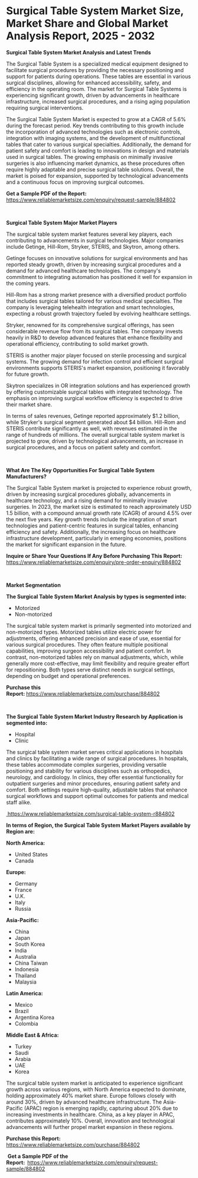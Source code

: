 <p><h1>Surgical Table System Market Size, Market Share and Global Market Analysis Report, 2025 - 2032</h1></p><p><strong>Surgical Table System Market Analysis and Latest Trends</strong></p>
<p><p>The Surgical Table System is a specialized medical equipment designed to facilitate surgical procedures by providing the necessary positioning and support for patients during operations. These tables are essential in various surgical disciplines, allowing for enhanced accessibility, safety, and efficiency in the operating room. The market for Surgical Table Systems is experiencing significant growth, driven by advancements in healthcare infrastructure, increased surgical procedures, and a rising aging population requiring surgical interventions.</p><p>The Surgical Table System Market is expected to grow at a CAGR of 5.6% during the forecast period. Key trends contributing to this growth include the incorporation of advanced technologies such as electronic controls, integration with imaging systems, and the development of multifunctional tables that cater to various surgical specialties. Additionally, the demand for patient safety and comfort is leading to innovations in design and materials used in surgical tables. The growing emphasis on minimally invasive surgeries is also influencing market dynamics, as these procedures often require highly adaptable and precise surgical table solutions. Overall, the market is poised for expansion, supported by technological advancements and a continuous focus on improving surgical outcomes.</p></p>
<p><strong>Get a Sample PDF of the Report:&nbsp;</strong> <a href="https://www.reliablemarketsize.com/enquiry/request-sample/884802?utm_campaign=1103&utm_medium=2&utm_source=Github&utm_content=ia&utm_term=14042025&utm_id=surgical-table-system">https://www.reliablemarketsize.com/enquiry/request-sample/884802</a></p>
<p>&nbsp;</p>
<p><strong>Surgical Table System Major Market Players</strong></p>
<p><p>The surgical table system market features several key players, each contributing to advancements in surgical technologies. Major companies include Getinge, Hill-Rom, Stryker, STERIS, and Skytron, among others.</p><p>Getinge focuses on innovative solutions for surgical environments and has reported steady growth, driven by increasing surgical procedures and a demand for advanced healthcare technologies. The company's commitment to integrating automation has positioned it well for expansion in the coming years.</p><p>Hill-Rom has a strong market presence with a diversified product portfolio that includes surgical tables tailored for various medical specialties. The company is leveraging telehealth integration and smart technologies, expecting a robust growth trajectory fueled by evolving healthcare settings.</p><p>Stryker, renowned for its comprehensive surgical offerings, has seen considerable revenue flow from its surgical tables. The company invests heavily in R&D to develop advanced features that enhance flexibility and operational efficiency, contributing to solid market growth.</p><p>STERIS is another major player focused on sterile processing and surgical systems. The growing demand for infection control and efficient surgical environments supports STERIS's market expansion, positioning it favorably for future growth.</p><p>Skytron specializes in OR integration solutions and has experienced growth by offering customizable surgical tables with integrated technology. The emphasis on improving surgical workflow efficiency is expected to drive their market share.</p><p>In terms of sales revenues, Getinge reported approximately $1.2 billion, while Stryker's surgical segment generated about $4 billion. Hill-Rom and STERIS contribute significantly as well, with revenues estimated in the range of hundreds of millions. The overall surgical table system market is projected to grow, driven by technological advancements, an increase in surgical procedures, and a focus on patient safety and comfort.</p></p>
<p>&nbsp;</p>
<p><strong>What Are The Key Opportunities For Surgical Table System Manufacturers?</strong></p>
<p><p>The Surgical Table System market is projected to experience robust growth, driven by increasing surgical procedures globally, advancements in healthcare technology, and a rising demand for minimally invasive surgeries. In 2023, the market size is estimated to reach approximately USD 1.5 billion, with a compound annual growth rate (CAGR) of around 4.5% over the next five years. Key growth trends include the integration of smart technologies and patient-centric features in surgical tables, enhancing efficiency and safety. Additionally, the increasing focus on healthcare infrastructure development, particularly in emerging economies, positions the market for significant expansion in the future.</p></p>
<p><strong>Inquire or Share Your Questions If Any Before Purchasing This Report:</strong> <a href="https://www.reliablemarketsize.com/enquiry/pre-order-enquiry/884802?utm_campaign=1103&utm_medium=2&utm_source=Github&utm_content=ia&utm_term=14042025&utm_id=surgical-table-system">https://www.reliablemarketsize.com/enquiry/pre-order-enquiry/884802</a></p>
<p>&nbsp;</p>
<p><strong>Market Segmentation</strong></p>
<p><strong>The Surgical Table System Market Analysis by types is segmented into:</strong></p>
<p><ul><li>Motorized</li><li>Non-motorized</li></ul></p>
<p><p>The surgical table system market is primarily segmented into motorized and non-motorized types. Motorized tables utilize electric power for adjustments, offering enhanced precision and ease of use, essential for various surgical procedures. They often feature multiple positional capabilities, improving surgeon accessibility and patient comfort. In contrast, non-motorized tables rely on manual adjustments, which, while generally more cost-effective, may limit flexibility and require greater effort for repositioning. Both types serve distinct needs in surgical settings, depending on budget and operational preferences.</p></p>
<p><strong>Purchase this Report:&nbsp;</strong><a href="https://www.reliablemarketsize.com/purchase/884802?utm_campaign=1103&utm_medium=2&utm_source=Github&utm_content=ia&utm_term=14042025&utm_id=surgical-table-system">https://www.reliablemarketsize.com/purchase/884802</a></p>
<p>&nbsp;</p>
<p><strong>The Surgical Table System Market Industry Research by Application is segmented into:</strong></p>
<p><ul><li>Hospital</li><li>Clinic</li></ul></p>
<p><p>The surgical table system market serves critical applications in hospitals and clinics by facilitating a wide range of surgical procedures. In hospitals, these tables accommodate complex surgeries, providing versatile positioning and stability for various disciplines such as orthopedics, neurology, and cardiology. In clinics, they offer essential functionality for outpatient surgeries and minor procedures, ensuring patient safety and comfort. Both settings require high-quality, adjustable tables that enhance surgical workflows and support optimal outcomes for patients and medical staff alike.</p></p>
<p><a href="https://www.reliablemarketsize.com/surgical-table-system-r884802?utm_campaign=1103&utm_medium=2&utm_source=Github&utm_content=ia&utm_term=14042025&utm_id=surgical-table-system">&nbsp;https://www.reliablemarketsize.com/surgical-table-system-r884802</a></p>
<p><strong>In terms of Region, the Surgical Table System Market Players available by Region are:</strong></p>
<p>
    <p> <strong> North America: </strong>
        <ul>
            <li>United States</li>
            <li>Canada</li>
        </ul>
        </p> 
    <p> <strong> Europe: </strong>
        <ul>
            <li>Germany</li>
            <li>France</li>
            <li>U.K.</li>
            <li>Italy</li>
            <li>Russia</li>
        </ul>
        </p> 
    <p> <strong> Asia-Pacific: </strong>
        <ul>
            <li>China</li>
            <li>Japan</li>
            <li>South Korea</li>
            <li>India</li>
            <li>Australia</li>
            <li>China Taiwan</li>
            <li>Indonesia</li>
            <li>Thailand</li>
            <li>Malaysia</li>
        </ul>
        </p> 
    <p> <strong> Latin America: </strong>
        <ul>
            <li>Mexico</li>
            <li>Brazil</li>
            <li>Argentina Korea</li>
            <li>Colombia</li>
        </ul>
        </p> 
    <p> <strong> Middle East & Africa: </strong>
        <ul>
            <li>Turkey</li>
            <li>Saudi</li>
            <li>Arabia</li>
            <li>UAE</li>
            <li>Korea</li>
        </ul>
    </p>
    </p>
<p><p>The surgical table system market is anticipated to experience significant growth across various regions, with North America expected to dominate, holding approximately 40% market share. Europe follows closely with around 30%, driven by advanced healthcare infrastructure. The Asia-Pacific (APAC) region is emerging rapidly, capturing about 20% due to increasing investments in healthcare. China, as a key player in APAC, contributes approximately 10%. Overall, innovation and technological advancements will further propel market expansion in these regions.</p></p>
<p><strong>Purchase this Report: </strong><a href="https://www.reliablemarketsize.com/purchase/884802?utm_campaign=1103&utm_medium=2&utm_source=Github&utm_content=ia&utm_term=14042025&utm_id=surgical-table-system">https://www.reliablemarketsize.com/purchase/884802</a></p>
<p>&nbsp;<strong>Get a Sample PDF of the Report:&nbsp;&nbsp;</strong><a href="https://www.reliablemarketsize.com/enquiry/request-sample/884802?utm_campaign=1103&utm_medium=2&utm_source=Github&utm_content=ia&utm_term=14042025&utm_id=surgical-table-system">https://www.reliablemarketsize.com/enquiry/request-sample/884802</a></p>
<p><strong></strong></p>
<p><p></p><p></p><p></p></p>